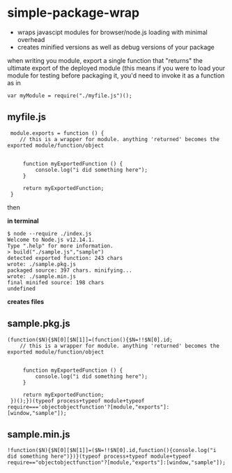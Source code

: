 # simple-package-wrap

- wraps javascipt modules for browser/node.js loading with minimal overhead
- creates minified versions as well as debug versions of your package


when writing you module, export a single function that "returns" the ultimate export of the deployed module
(this means if you were to load your module for testing before packaging it, you'd need to invoke it as a function as in

    var myModule = require("./myfile.js")();

myfile.js
---

     module.exports = function () {
        // this is a wrapper for module. anything 'returned' becomes the exported module/function/object


         function myExportedFunction () {
             console.log("i did something here");
         }

         return myExportedFunction;
     }



then 



**in terminal**

    $ node --require ./index.js 
    Welcome to Node.js v12.14.1.
    Type ".help" for more information.
    > build("./sample.js","sample")
    detected exported function: 243 chars
    wrote: ./sample.pkg.js
    packaged source: 397 chars. minifying...
    wrote: ./sample.min.js
    final minifed source: 198 chars
    undefined

**creates files**


sample.pkg.js
---

    (function($N){$N[0][$N[1]]=(function(){$N=!!$N[0].id;
        // this is a wrapper for module. anything 'returned' becomes the exported module/function/object


         function myExportedFunction () {
             console.log("i did something here");
         }

         return myExportedFunction;
     })();})(typeof process+typeof module+typeof require==='objectobjectfunction'?[module,"exports"]:[window,"sample"]);

sample.min.js
---

    !function($N){$N[0][$N[1]]=($N=!!$N[0].id,function(){console.log("i did something here")})}(typeof process+typeof module+typeof require=="objectobjectfunction"?[module,"exports"]:[window,"sample"]);



